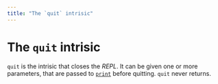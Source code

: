 ```yaml
---
title: "The `quit` intrisic"
---
```

# The `quit` intrisic

`quit` is the intrisic that closes the *REPL*. It can be given one or more parameters, that are passed to [`print`](man:std/repl/print) before quitting. `quit` never returns.